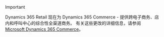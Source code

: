 > [!IMPORTANT]
> Dynamics 365 Retail 现在为 Dynamics 365 Commerce - 提供跨电子商务、店内和呼叫中心的综合性全渠道商务。 有关这些更改的详细信息，请参阅 [Microsoft Dynamics 365 Commerce](https://dynamics.microsoft.com/en-us/commerce/overview/)。

